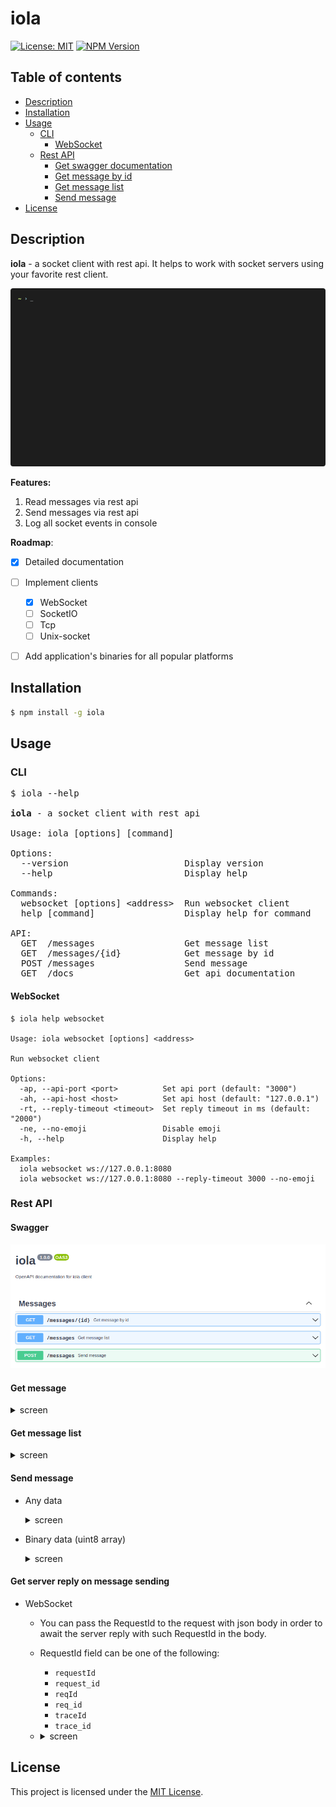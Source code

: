 # iola

[![License: MIT](https://img.shields.io/github/license/pvarentsov/iola)](https://github.com/pvarentsov/iola/blob/main/LICENSE)
[![NPM Version](https://img.shields.io/npm/v/iola.svg)](https://www.npmjs.com/package/iola)

## Table of contents

<!-- toc -->
- [Description](#description)
- [Installation](#installation)
- [Usage](#usage)
  * [CLI](#cLI)
    * [WebSocket](#websocket)
  * [Rest API](#rest-api)
    * [Get swagger documentation](#get-swagger-documentation)
    * [Get message by id](#get-message-by-id)
    * [Get message list](#get-message-list)
    * [Send message](#send-message)
- [License](#License)
<!-- tocstop -->

## Description

**iola** - a socket client with rest api. It helps to work with socket servers using your favorite rest client.

<p align="center"> 
  <img src="./demo/iola-demo.gif">
</p>

**Features:**

1. Read messages via rest api
2. Send messages via rest api
3. Log all socket events in console

**Roadmap**:
- [x] Detailed documentation
- [ ] Implement clients
  - [x] WebSocket
  - [ ] SocketIO
  - [ ] Tcp
  - [ ] Unix-socket
- [ ] Add application's binaries for all popular platforms


## Installation
```bash
$ npm install -g iola
```
## Usage

### CLI

<pre>
$ iola --help

<b>iola</b> - a socket client with rest api

Usage: iola [options] [command]

Options:
  --version                      Display version
  --help                         Display help

Commands:
  websocket [options] &lt;address>  Run websocket client
  help [command]                 Display help for command

API:
  GET  /messages                 Get message list
  GET  /messages/{id}            Get message by id
  POST /messages                 Send message 
  GET  /docs                     Get api documentation
</pre>

#### WebSocket

```text
$ iola help websocket
 
Usage: iola websocket [options] <address>

Run websocket client

Options:
  -ap, --api-port <port>          Set api port (default: "3000")
  -ah, --api-host <host>          Set api host (default: "127.0.0.1")
  -rt, --reply-timeout <timeout>  Set reply timeout in ms (default: "2000")
  -ne, --no-emoji                 Disable emoji
  -h, --help                      Display help

Examples: 
  iola websocket ws://127.0.0.1:8080 
  iola websocket ws://127.0.0.1:8080 --reply-timeout 3000 --no-emoji
```

### Rest API

#### Swagger

<p align="center">
  <img src="./docs/swagger.png">
</p>

#### Get message

<details>
  <summary>screen</summary>
  <p align="center">
    <img src="./docs/get-message.png">
  </p>
</details>

#### Get message list

<details>
  <summary>screen</summary>
  <p align="center">
    <img src="./docs/get-message-list.png">
  </p>
</details>

#### Send message

* Any data
  <details>
    <summary>screen</summary>
    <p align="center">
      <img src="./docs/send-any-data.png">
    </p>
  </details>

* Binary data (uint8 array) 

  <details>
    <summary>screen</summary>
    <p align="center">
      <img src="./docs/send-bytes.png">
    </p>
  </details>

#### Get server reply on message sending

* WebSocket

  * You can pass the RequestId to the request with json body
    in order to await the server reply with such RequestId in the body.
    
  * RequestId field can be one of the following:
     - `requestId`
     - `request_id`
     - `reqId`
     - `req_id`
     - `traceId`
     - `trace_id`
  
  * <details>
      <summary>screen</summary>
      <p align="center">
        <img src="./docs/send-data-with-requsetid.png">
      </p>
    </details>
  
## License

This project is licensed under the [MIT License](https://github.com/pvarentsov/iola/blob/main/LICENSE).
